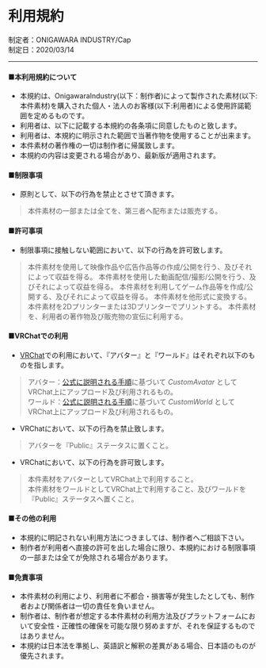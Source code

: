 # 利用規約
 
制定者：ONIGAWARA INDUSTRY/Cap  
制定日：2020/03/14 
***

#### ■本利用規約について

- 本規約は、OnigawaraIndustry(以下：制作者)によって製作された素材(以下:本件素材)を購入された個人・法人のお客様(以下:利用者)による使用許諾範囲を定めるものです。
- 利用者は、以下に記載する本規約の各条項に同意したものと致します。
- 利用者は、本規約に明示された範囲で当著作物を使用することが出来ます。
- 本件素材の著作権の一切は制作者に帰属致します。
- 本規約の内容は変更される場合があり、最新版が適用されます。


#### ■制限事項

- 原則として、以下の行為を禁止とさせて頂きます。
> 本件素材の一部または全てを、第三者へ配布または販売する。


#### ■許可事項

- 制限事項に接触しない範囲において、以下の行為を許可致します。
> 本件素材を使用して映像作品や広告作品等の作成/公開を行う、及びそれによって収益を得る。
> 本件素材を使用した動画配信/撮影/公開を行う、及びそれによって収益を得る。
> 本件素材を利用してゲーム作品等を作成/公開する、及びそれによって収益を得る。
> 本件素材を他形式に変換する。
> 本件素材を2Dプリンターまたは3Dプリンターでプリントする。
> 本件素材を、利用者の著作物及び販売物の宣伝に利用する。


#### ■VRChatでの利用

- [VRChat](https://vrchat.com/)での利用において、『アバター』と『ワールド』はそれぞれ以下のものを指します。
> アバター：[公式に説明される手順](https://docs.vrchat.com/docs/creating-your-first-avatar)に基づいて *CustomAvatar* としてVRChat上にアップロード及び利用されるもの。  
> ワールド：[公式に説明される手順](https://docs.vrchat.com/docs/creating-your-first-world)に基づいて *CustomWorld* としてVRChat上にアップロード及び利用されるもの。

- VRChatにおいて、以下の行為を禁止致します。
> アバターを『Public』ステータスに置くこと。

- VRChatにおいて、以下の行為を許可致します。
> 本件素材をアバターとしてVRChat上で利用すること。  
> 本件素材をワールドとしてVRChat上で利用すること、及びワールドを『Public』ステータスへ置くこと。  


#### ■その他の利用

- 本規約に明記されない利用方法につきましては、制作者へご相談下さい。  
- 制作者が利用者へ直接の許可を出した場合に限り、本規約における制限事項の一部または全てが免除される場合があります。  


#### ■免責事項

- 本件素材の利用により、利用者に不都合・損害等が発生したとしても、制作者および関係者は一切の責任を負いません。  
- 制作者は、制作者が想定する本件素材の利用方法及びプラットフォームにおいて安全性・正確性の確保を可能な限り努めますが、それを保証するものではありません。  
- 本規約は日本法を準拠し、英語訳と解釈の差異がある場合、日本語のものが優先されます。  
